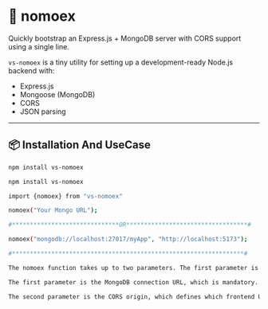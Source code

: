 # 🧩 nomoex

Quickly bootstrap an Express.js + MongoDB server with CORS support using a single line.

`vs-nomoex` is a tiny utility for setting up a development-ready Node.js backend with:
- Express.js
- Mongoose (MongoDB)
- CORS
- JSON parsing


---




## 📦 Installation And UseCase

```bash
npm install vs-nomoex
```

```bash
npm install vs-nomoex
```

```bash
import {nomoex} from "vs-nomoex"
```

```bash
nomoex("Your Mongo URL");

#******************************OR**********************************#

nomoex("mongodb://localhost:27017/myApp", "http://localhost:5173");

#*****************************************************************#

The nomoex function takes up to two parameters. The first parameter is required, while the other one are optional and come with default values.

The first parameter is the MongoDB connection URL, which is mandatory. This is the URI used to connect your backend to a MongoDB database. For example: "mongodb://localhost:27017/myApp".

The second parameter is the CORS origin, which defines which frontend URLs are allowed to access your backend. By default, it is set to true, meaning all origins are allowed. You can pass a specific origin string like "http://localhost:5173" to allow only that frontend.

```